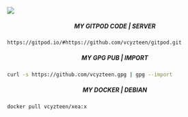 <img src="https://i.postimg.cc/BvVfFS9D/IMG-20220814-193823.png" />

##### <p align="center">MY GITPOD CODE | SERVER</p>
```bash
https://gitpod.io/#https://github.com/vcyzteen/gitpod.git
```
##### <p align="center">MY GPG PUB | IMPORT</p>
```bash
curl -s https://github.com/vcyzteen.gpg | gpg --import
```
##### <p align="center">MY DOCKER | DEBIAN</p>
```bash
docker pull vcyzteen/xea:x
```
